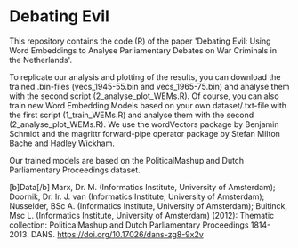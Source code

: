 # Debating Evil
This repository contains the code (R) of the paper 'Debating Evil: Using Word Embeddings to Analyse Parliamentary Debates on War Criminals in the Netherlands'.

To replicate our analysis and plotting of the results, you can download the trained .bin-files (vecs_1945-55.bin and vecs_1965-75.bin) and analyse them with the second script (2_analyse_plot_WEMs.R). Of course, you can also train new Word Embedding Models based on your own dataset/.txt-file with the first script (1_train_WEMs.R) and analyse them with the second (2_analyse_plot_WEMs.R). We use the wordVectors package by Benjamin Schmidt and the magrittr forward-pipe operator package by Stefan Milton Bache and Hadley Wickham. 

Our trained models are based on the PoliticalMashup and Dutch Parliamentary Proceedings dataset. 

[b]Data[/b]
Marx, Dr. M. (Informatics Institute, University of Amsterdam); Doornik, Dr. Ir. J. van (Informatics Institute, University of Amsterdam); Nusselder, BSc A. (Informatics Institute, University of Amsterdam); Buitinck, Msc L. (Informatics Institute, University of Amsterdam) (2012): Thematic collection: PoliticalMashup and Dutch Parliamentary Proceedings 1814-2013. DANS. https://doi.org/10.17026/dans-zg8-9x2v 
